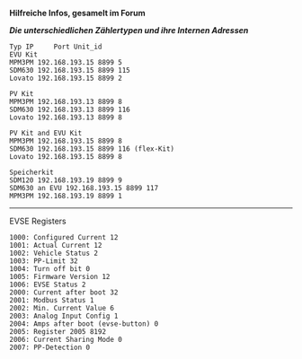 **Hilfreiche Infos, gesamelt im Forum**

***Die unterschiedlichen Zählertypen und ihre Internen Adressen***
```
Typ	IP     Port Unit_id
EVU Kit
MPM3PM 192.168.193.15 8899 5 
SDM630 192.168.193.15 8899 115
Lovato 192.168.193.15 8899 2

PV Kit
MPM3PM 192.168.193.13 8899 8
SDM630 192.168.193.13 8899 116
Lovato 192.168.193.13 8899 8

PV Kit and EVU Kit
MPM3PM 192.168.193.15 8899 8
SDM630 192.168.193.15 8899 116 (flex-Kit)
Lovato 192.168.193.15 8899 8

Speicherkit
SDM120 192.168.193.19 8899 9
SDM630 an EVU 192.168.193.15 8899 117
MPM3PM 192.168.193.19 8899 1
```

******************************************

EVSE Registers
```
1000: Configured Current 12
1001: Actual Current 12
1002: Vehicle Status 2
1003: PP-Limit 32
1004: Turn off bit 0
1005: Firmware Version 12
1006: EVSE Status 2
2000: Current after boot 32
2001: Modbus Status 1
2002: Min. Current Value 6
2003: Analog Input Config 1
2004: Amps after boot (evse-button) 0
2005: Register 2005 8192
2006: Current Sharing Mode 0
2007: PP-Detection 0 
```
